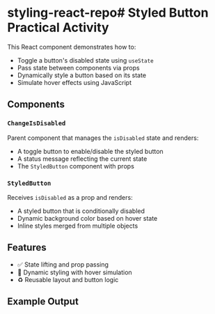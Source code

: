 # styling-react-repo# Styled Button Practical Activity

This React component demonstrates how to:

- Toggle a button's disabled state using `useState`
- Pass state between components via props
- Dynamically style a button based on its state
- Simulate hover effects using JavaScript

## Components

### `ChangeIsDisabled`

Parent component that manages the `isDisabled` state and renders:

- A toggle button to enable/disable the styled button
- A status message reflecting the current state
- The `StyledButton` component with props

### `StyledButton`

Receives `isDisabled` as a prop and renders:

- A styled button that is conditionally disabled
- Dynamic background color based on hover state
- Inline styles merged from multiple objects

## Features

- ✅ State lifting and prop passing
- 🎨 Dynamic styling with hover simulation
- ♻️ Reusable layout and button logic

## Example Output

